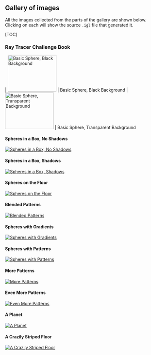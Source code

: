 ## Gallery of images

All the images collected from the parts of the gallery are shown below.  Clicking on each
will show the source `.igl` file that generated it.

[TOC]

### Ray Tracer Challenge Book

| [<img alt="Basic Sphere, Black Background" height="120" src="challenge-book/chapter-6/black.png" width="160"/>](challenge-book/chapter-6/black.igl) | Basic Sphere, Black Background
| [<img alt="Basic Sphere, Transparent Background" height="120" src="challenge-book/chapter-6/transparent.png" width="160"/>](challenge-book/chapter-6/transparent.igl) | Basic Sphere, Transparent Background

#### Spheres in a Box, No Shadows
[![Spheres in a Box, No Shadows](challenge-book/chapter-7/no-shadows.png)](challenge-book/chapter-7/no-shadows.igl)

#### Spheres in a Box, Shadows
[![Spheres in a Box, Shadows](challenge-book/chapter-8/shadows.png)](challenge-book/chapter-8/shadows.igl)

#### Spheres on the Floor
[![Spheres on the Floor](challenge-book/chapter-9/floor.png)](challenge-book/chapter-9/floor.igl)

#### Blended Patterns
[![Blended Patterns](challenge-book/chapter-10/blend.png)](challenge-book/chapter-10/blend.igl)

#### Spheres with Gradients
[![Spheres with Gradients](challenge-book/chapter-10/gradients.png)](challenge-book/chapter-10/gradients.igl)

#### Spheres with Patterns
[![Spheres with Patterns](challenge-book/chapter-10/patterns.png)](challenge-book/chapter-10/patterns.igl)

#### More Patterns
[![More Patterns](challenge-book/chapter-10/patterns2.png)](challenge-book/chapter-10/patterns2.igl)

#### Even More Patterns
[![Even More Patterns](challenge-book/chapter-10/patterns3.png)](challenge-book/chapter-10/patterns3.igl)

#### A Planet
[![A Planet](challenge-book/chapter-10/planet.png)](challenge-book/chapter-10/planet.igl)

#### A Crazily Striped Floor
[![A Crazily Striped Floor](challenge-book/chapter-10/stripes.png)](challenge-book/chapter-10/stripes.igl)
